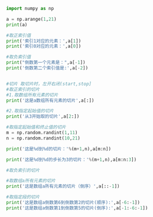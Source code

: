 
<BlogInfo title="10.一维数组的索引和切片" author="白日梦想猿" pv=0 read_times=0 pre_cost_time=0分29秒 category="numpy学习" tag_list="['numpy学习']" create_time="2020.04.23 14:08:27" update_time="2021.08.19 15:46:26" />

```python
import numpy as np

a = np.arange(1,21)
print(a)

#取正索引值
print('索引1对应的元素：',a[1])
print('索引0对应的元素：',a[0])

#取负索引值
print("倒数第一个元素是：",a[-1])
print('倒数第二个索引值是:',a[-2])


#切片 取切片时，左开右闭(start,stop]
#取正索引的切片
#1.取数组所有元素的切片
print('这是a数组所有元素的切片',a[:])

#2.取指定起始值的切片
print('从3开始取的切片',a[2:])

#取指定起始值和终止值的切片
m = np.random.randint(1,11)
n = np.random.randint(10,21)

print('这是%d到%d的切片：'%(m+1,n),a[m:n])

print('这是%d到%d的步长为3的切片：'%(m+1,n),a[m:n:3])

#取负索引的切片

#取数组a所有元素的切片
print('这是数组a所有元素的切片（倒序）',a[::-1])

#取指定段的切片
print('这是数组a倒数第6到倒数第2的切片(顺序):',a[-6:-1])
print('这是数组a倒数第1到倒数第5的切片(倒序):',a[-1:-6:-1])





```
